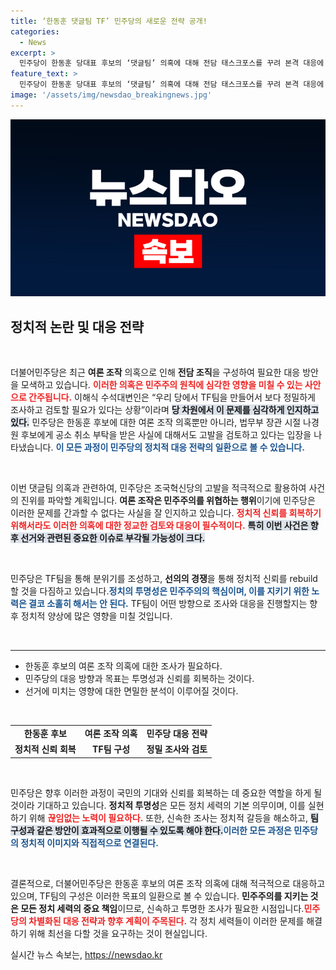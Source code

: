 ```yaml
---
title: ‘한동훈 댓글팀 TF’ 민주당의 새로운 전략 공개!
categories:
  - News
excerpt: >
  민주당이 한동훈 당대표 후보의 ‘댓글팀’ 의혹에 대해 전담 태스크포스를 꾸려 본격 대응에 나섭니다. 여론 조작을 민주주의 파괴로 규정하며, 철저한 조사와 검토를 예고한 가운데 고발 움직임도 이어지고 있습니다.
feature_text: >
  민주당이 한동훈 당대표 후보의 ‘댓글팀’ 의혹에 대해 전담 태스크포스를 꾸려 본격 대응에 나섭니다. 여론 조작을 민주주의 파괴로 규정하며, 철저한 조사와 검토를 예고한 가운데 고발 움직임도 이어지고 있습니다.
image: '/assets/img/newsdao_breakingnews.jpg'
---
```


<p><img src="/assets/img/newsdao_breakingnews.jpg" alt="ontimetimes 속보" /></p>

<h2 data-ke-size="size26">정치적 논란 및 대응 전략</h2>

<p data-ke-size="size16">&nbsp;</p>

<p>더불어민주당은 최근 <b>여론 조작</b> 의혹으로 인해 <b>전담 조직</b>을 구성하여 필요한 대응 방안을 모색하고 있습니다. <b><span style="color: #ee2323;">이러한 의혹은 민주주의 원칙에 심각한 영향을 미칠 수 있는 사안으로 간주됩니다.</span></b> 이해식 수석대변인은 “우리 당에서 TF팀을 만들어서 보다 정밀하게 조사하고 검토할 필요가 있다는 상황”이라며 <b><span style="background-color: #21538527;">당 차원에서 이 문제를 심각하게 인지하고 있다.</span></b> 민주당은 한동훈 후보에 대한 여론 조작 의혹뿐만 아니라, 법무부 장관 시절 나경원 후보에게 공소 취소 부탁을 받은 사실에 대해서도 고발을 검토하고 있다는 입장을 나타냈습니다. <b><span style="color: #1a5490;">이 모든 과정이 민주당의 정치적 대응 전략의 일환으로 볼 수 있습니다.</span></b></p>

<p data-ke-size="size16">&nbsp;</p>

<p>이번 댓글팀 의혹과 관련하여, 민주당은 조국혁신당의 고발을 적극적으로 활용하여 사건의 진위를 파악할 계획입니다. <b>여론 조작은 민주주의를 위협하는 행위</b>이기에 민주당은 이러한 문제를 간과할 수 없다는 사실을 잘 인지하고 있습니다. <b><span style="color: #ee2323;">정치적 신뢰를 회복하기 위해서라도 이러한 의혹에 대한 정교한 검토와 대응이 필수적이다.</span></b> <b><span style="background-color: #21538527;">특히 이번 사건은 향후 선거와 관련된 중요한 이슈로 부각될 가능성이 크다.</span></b></p>

<p data-ke-size="size16">&nbsp;</p>

<p>민주당은 TF팀을 통해 분위기를 조성하고, <b>선의의 경쟁</b>을 통해 정치적 신뢰를 rebuild할 것을 다짐하고 있습니다.<b><span style="color: #1a5490;">정치의 투명성은 민주주의의 핵심이며, 이를 지키기 위한 노력은 결코 소홀히 해서는 안 된다.</span></b> TF팀이 어떤 방향으로 조사와 대응을 진행할지는 향후 정치적 양상에 많은 영향을 미칠 것입니다.</p>

<p data-ke-size="size16">&nbsp;</p>

<hr />

<ul>
<li>한동훈 후보의 여론 조작 의혹에 대한 조사가 필요하다.</li>
<li>민주당의 대응 방향과 목표는 투명성과 신뢰를 회복하는 것이다.</li>
<li>선거에 미치는 영향에 대한 면밀한 분석이 이루어질 것이다.</li>
</ul>

<p data-ke-size="size16">&nbsp;</p>

<table>
<tr>
<td style="text-align: center; height: 17px;"><b>한동훈 후보</b></td>
<td style="text-align: center; height: 17px;"><b>여론 조작 의혹</b></td>
<td style="text-align: center; height: 17px;"><b>민주당 대응 전략</b></td>
</tr>
<tr>
<td style="text-align: center; height: 17px;"><b>정치적 신뢰 회복</b></td>
<td style="text-align: center; height: 17px;"><b>TF팀 구성</b></td>
<td style="text-align: center; height: 17px;"><b>정밀 조사와 검토</b></td>
</tr>
</table>

<p data-ke-size="size16">&nbsp;</p>

<p>민주당은 향후 이러한 과정이 국민의 기대와 신뢰를 회복하는 데 중요한 역할을 하게 될 것이라 기대하고 있습니다. <b>정치적 투명성</b>은 모든 정치 세력의 기본 의무이며, 이를 실현하기 위해 <b><span style="color: #ee2323;">끊임없는 노력이 필요하다.</span></b> 또한, 신속한 조사는 정치적 갈등을 해소하고, <b><span style="background-color: #21538527;">팀 구성과 같은 방안이 효과적으로 이행될 수 있도록 해야 한다.</span></b><b><span style="color: #1a5490;">이러한 모든 과정은 민주당의 정치적 이미지와 직접적으로 연결된다.</span></b></p>

<p data-ke-size="size16">&nbsp;</p>

<p>결론적으로, 더불어민주당은 한동훈 후보의 여론 조작 의혹에 대해 적극적으로 대응하고 있으며, TF팀의 구성은 이러한 목표의 일환으로 볼 수 있습니다. <b>민주주의를 지키는 것은 모든 정치 세력의 중요 책임</b>이므로, 신속하고 투명한 조사가 필요한 시점입니다.<b><span style="color: #ee2323;">민주당의 차별화된 대응 전략과 향후 계획이 주목된다.</span></b> 각 정치 세력들이 이러한 문제를 해결하기 위해 최선을 다할 것을 요구하는 것이 현실입니다.</p>
실시간 뉴스 속보는, <a href="https://newsdao.kr" rel="dofollow">https://newsdao.kr</a>


